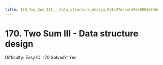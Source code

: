 ```yaml
---
title: 170_Two_Sum_III_-_Data_structure_design_058c97daaafd438080568a5e8fb4bdfc
---
```


# 170. Two Sum III - Data structure design

Difficulty: Easy
ID: 170
Solved?: Yes
